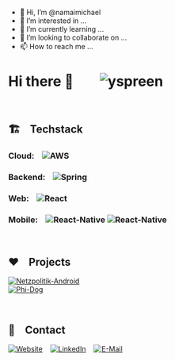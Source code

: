 - 👋 Hi, I’m @namaimichael
- 👀 I’m interested in ...
- 🌱 I’m currently learning ...
- 💞️ I’m looking to collaborate on ...
- 📫 How to reach me ...

<!---
namaimichael/namaimichael is a ✨ special ✨ repository because its `README.md` (this file) appears on your GitHub profile.
You can click the Preview link to take a look at your changes.
--->



# Hi there 👋  &nbsp;&nbsp;&nbsp;&nbsp;&nbsp;&nbsp; <img src="https://komarev.com/ghpvc/?username=NiklasLehnfeld" alt="yspreen" /> <br/>

<br/>

## 🏗 &nbsp;&nbsp; Techstack

### Cloud: &nbsp;&nbsp; ![AWS](https://img.shields.io/badge/-AWS-000000?style=flat-square&logo=amazonaws&logoColor=%23000000&labelColor=%23FF9900&color=%23FF9900)

### Backend: &nbsp;&nbsp; ![Spring](http://img.shields.io/badge/-Spring-6DB33F?style=flat-square&logo=spring&logoColor=ffffff)

### Web: &nbsp;&nbsp; ![React](https://img.shields.io/badge/-React-%23282C34?style=flat-square&logo=react)


### Mobile: &nbsp;&nbsp; ![React-Native](https://img.shields.io/badge/React--Native-%23282C34?style=flat-square&logo=react) ![React-Native](https://img.shields.io/badge/Flutter-blue?style=flat-square&logo=flutter)


<br/>

## ❤️ &nbsp;&nbsp; Projects

[![Netzpolitik-Android](https://img.shields.io/badge/Netzpolitik-GooglePlay-green)](https://play.google.com/store/apps/details?id=net.lehnfeld.netzpolitik)<br/>
[![Phi-Dog](https://img.shields.io/badge/Phi--Dog-In_Progress-orange)](https://phi-dog.de/)

<br/>

<script src="https://platform.linkedin.com/badges/js/profile.js" async defer type="text/javascript"></script>

## 💌 &nbsp;&nbsp; Contact 
[![Website](https://img.shields.io/badge/%F0%9F%AA%90-lehnfeld.net-green)](https://lehnfeld.net/)&nbsp;&nbsp;&nbsp;&nbsp;[![LinkedIn](http://img.shields.io/badge/-LinkedIn-0072b1?style=flat-square&logo=linkedin&logoColor=ffffff)](https://www.linkedin.com/in/lehnfeld/)&nbsp;&nbsp;&nbsp;&nbsp;[![E-Mail](https://img.shields.io/badge/%F0%9F%93%A7-E--Mail-yellow)](mailto:niklas@lehnfeld.net)
